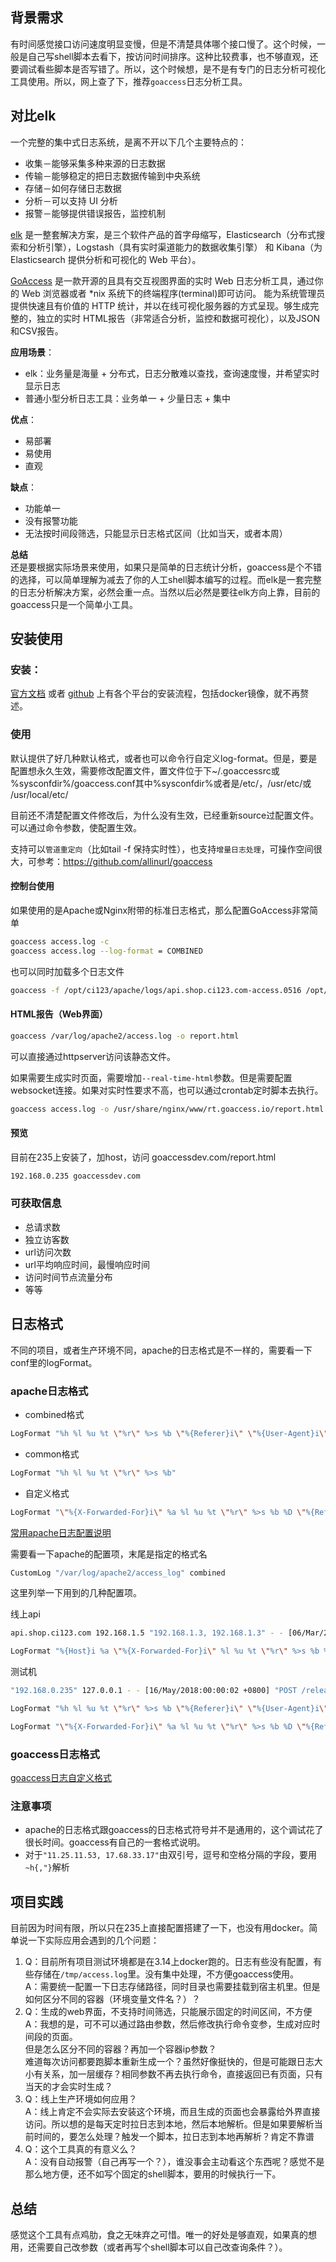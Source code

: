 ## 背景需求
有时间感觉接口访问速度明显变慢，但是不清楚具体哪个接口慢了。这个时候，一般是自己写shell脚本去看下，按访问时间排序。这种比较费事，也不够直观，还要调试看些脚本是否写错了。所以，这个时候想，是不是有专门的日志分析可视化工具使用。所以，网上查了下，推荐`goaccess`日志分析工具。

## 对比elk
一个完整的集中式日志系统，是离不开以下几个主要特点的：
- 收集－能够采集多种来源的日志数据
- 传输－能够稳定的把日志数据传输到中央系统
- 存储－如何存储日志数据
- 分析－可以支持 UI 分析
- 报警－能够提供错误报告，监控机制

[elk](https://www.ibm.com/developerworks/cn/opensource/os-cn-elk/index.html) 是一整套解决方案，是三个软件产品的首字母缩写，Elasticsearch（分布式搜索和分析引擎），Logstash（具有实时渠道能力的数据收集引擎） 和 Kibana（为 Elasticsearch 提供分析和可视化的 Web 平台）。  

[GoAccess](https://goaccess.io/) 是一款开源的且具有交互视图界面的实时 Web 日志分析工具，通过你的 Web 浏览器或者 *nix 系统下的终端程序(terminal)即可访问。
能为系统管理员提供快速且有价值的 HTTP 统计，并以在线可视化服务器的方式呈现。够生成完整的，独立的实时 HTML报告（非常适合分析，监控和数据可视化），以及JSON和CSV报告。

**应用场景**：
- elk：业务量是海量 + 分布式，日志分散难以查找，查询速度慢，并希望实时显示日志
- 普通小型分析日志工具：业务单一 + 少量日志 + 集中

**优点**：
- 易部署
- 易使用
- 直观

**缺点**：
- 功能单一
- 没有报警功能
- 无法按时间段筛选，只能显示日志格式区间（比如当天，或者本周）

**总结**  
还是要根据实际场景来使用，如果只是简单的日志统计分析，goaccess是个不错的选择，可以简单理解为减去了你的人工shell脚本编写的过程。而elk是一套完整的日志分析解决方案，必然会重一点。当然以后必然是要往elk方向上靠，目前的goaccess只是一个简单小工具。

## 安装使用
### 安装：  
[官方文档](https://goaccess.io/) 或者 [github](https://github.com/allinurl/goaccess) 上有各个平台的安装流程，包括docker镜像，就不再赘述。

### 使用  
默认提供了好几种默认格式，或者也可以命令行自定义log-format。但是，要是配置想永久生效，需要修改配置文件，置文件位于下~/.goaccessrc或 %sysconfdir%/goaccess.conf其中%sysconfdir%或者是/etc/，/usr/etc/或 /usr/local/etc/

目前还不清楚配置文件修改后，为什么没有生效，已经重新source过配置文件。可以通过命令参数，使配置生效。

支持可以`管道重定向`（比如tail -f 保持实时性），也支持`增量日志处理`，可操作空间很大，可参考：https://github.com/allinurl/goaccess

#### 控制台使用  
如果使用的是Apache或Nginx附带的标准日志格式，那么配置GoAccess非常简单  
```bash
goaccess access.log -c
goaccess access.log --log-format = COMBINED
```


也可以同时加载多个日志文件
```bash
goaccess -f /opt/ci123/apache/logs/api.shop.ci123.com-access.0516 /opt/ci123/apache/logs/api.shop.ci123.com-access.0517 -p /usr/local/etc/goaccess/goaccess.conf -a -o /opt/ci123/www/html/goaccess/report.html
```

#### HTML报告（Web界面）
```bash
goaccess /var/log/apache2/access.log -o report.html
```
可以直接通过httpserver访问该静态文件。  

如果需要生成实时页面，需要增加`--real-time-html`参数。但是需要配置websocket连接。如果对实时性要求不高，也可以通过crontab定时脚本去执行。
```bash
goaccess access.log -o /usr/share/nginx/www/rt.goaccess.io/report.html --real-time-html
```

#### 预览
目前在235上安装了，加host，访问 goaccessdev.com/report.html
```bash
192.168.0.235 goaccessdev.com
```

###  可获取信息
- 总请求数
- 独立访客数
- url访问次数
- url平均响应时间，最慢响应时间
- 访问时间节点流量分布
- 等等

## 日志格式
不同的项目，或者生产环境不同，apache的日志格式是不一样的，需要看一下conf里的logFormat。

### apache日志格式
- combined格式
```bash
LogFormat "%h %l %u %t \"%r\" %>s %b \"%{Referer}i\" \"%{User-Agent}i\"" combined
```

- common格式
```bash
LogFormat "%h %l %u %t \"%r\" %>s %b" 
```

- 自定义格式
```bash
LogFormat "\"%{X-Forwarded-For}i\" %a %l %u %t \"%r\" %>s %b %D \"%{Referer}i\" \"%{User-Agent}i\"" combined_log
```

[常用apache日志配置说明](https://www.alibabacloud.com/help/zh/doc-detail/28987.htm?spm=a2c63.p38356.b99.119.413c44caAmNbkW)  


需要看一下apache的配置项，末尾是指定的格式名
```bash
CustomLog "/var/log/apache2/access_log" combined
```

这里列举一下用到的几种配置项。  

线上api
```bash
api.shop.ci123.com 192.168.1.5 "192.168.1.3, 192.168.1.3" - - [06/Mar/2019:00:00:00 +0800] "POST /ins/order/getOrderInfo?appid=10002&store_id=0&spanid=167689126969572 HTTP/1.0" 200 60 25599 "-" "PHP-SDK OAuth2.0 PHP-SDK OAuth2.0"

LogFormat "%{Host}i %a \"%{X-Forwarded-For}i\" %l %u %t \"%r\" %>s %b %D \"%{Referer}i\" \"%{User-Agent}i\"" logstash

```

测试机
```bash
"192.168.0.235" 127.0.0.1 - - [16/May/2018:00:00:02 +0800] "POST /release/webroot/index.php/ins/order/getOrderLists?appid=10002&store_id=0 HTTP/1.0" 200 80 522925 "-" "PHP-SDK OAuth2.0"

LogFormat "%h %l %u %t \"%r\" %>s %b \"%{Referer}i\" \"%{User-Agent}i\"" combined

LogFormat "\"%{X-Forwarded-For}i\" %a %l %u %t \"%r\" %>s %b %D \"%{Referer}i\" \"%{User-Agent}i\"" combined_log
```

### goaccess日志格式
[goaccess日志自定义格式](https://goaccess.io/man#custom-log)  

### 注意事项
- apache的日志格式跟goaccess的日志格式符号并不是通用的，这个调试花了很长时间。goaccess有自己的一套格式说明。
- 对于`"11.25.11.53, 17.68.33.17"`由双引号，逗号和空格分隔的字段，要用`~h{,"}`解析


## 项目实践
目前因为时间有限，所以只在235上直接配置搭建了一下，也没有用docker。简单说一下实际应用会遇到的几个问题：  

1. Q：目前所有项目测试环境都是在3.14上docker跑的。日志有些没有配置，有些存储在`/tmp/access.log`里。没有集中处理，不方便goaccess使用。  
    A：需要统一配置一下日志存储路径，同时目录也需要挂载到宿主机里。但是如何区分不同的容器（环境变量文件名？）？
2. Q：生成的web界面，不支持时间筛选，只能展示固定的时间区间，不方便
    A：我想的是，可不可以通过路由参数，然后修改执行命令变参，生成对应时间段的页面。  
    但是怎么区分不同的容器？再加一个容器ip参数？  
    难道每次访问都要跑脚本重新生成一个？虽然好像挺快的，但是可能跟日志大小有关系，加一层缓存？相同参数不再去执行命令，直接返回已有页面，只有当天的才会实时生成？
3. Q：线上生产环境如何应用？  
    A：线上肯定不会实际去安装这个环境，而且生成的页面也会暴露给外界直接访问。所以想的是每天定时拉日志到本地，然后本地解析。但是如果要解析当前时间的，要怎么处理？触发一个脚本，拉日志到本地再解析？肯定不靠谱  
4. Q：这个工具真的有意义么？  
    A：没有自动报警（自己再写一个？），谁没事会主动看这个东西呢？感觉不是那么地方便，还不如写个固定的shell脚本，要用的时候执行一下。

## 总结
感觉这个工具有点鸡肋，食之无味弃之可惜。唯一的好处是够直观，如果真的想用，还需要自己改参数（或者再写个shell脚本可以自己改查询条件？）。


